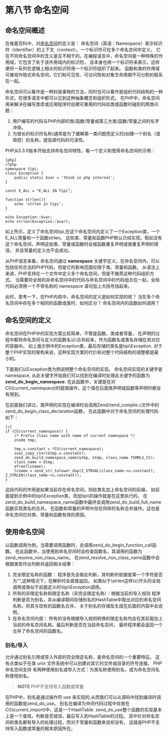 # 第八节 命名空间

## 命名空间概述
在维基百科中，对[命名空间](http://zh.wikipedia.org/wiki/%E5%91%BD%E5%90%8D%E7%A9%BA%E9%97%B4)的定义是：
命名空间（英语：Namespace）表示标识符（identifier）的上下文（context）。一个标识符可在多个命名空间中定义，
它在不同命名空间中的含义是互不相干的。在编程语言中，命名空间是一种特殊的作用域，它包含了处于该作用域内的标识符，
且本身也用一个标识符来表示，这样便将一系列在逻辑上相关的标识符用一个标识符组织了起来。
函数和类的作用域可被视作隐式命名空间，它们和可见性、可访问性和对象生命周期不可分割的联系在一起。

命名空间可以看作是一种封装事物的方法，同时也可以看作是组织代码结构的一种形式，在很多语言中都可以见到这种抽象概念和组织形式。
在PHP中，命名空间用来解决在编写类库或应用程序时创建可重用的代码如类或函数时碰到的两类问题：

1. 用户编写的代码与PHP内部的类/函数/常量或第三方类/函数/常量之间的名字冲突。
1. 为很长的标识符名称(通常是为了缓解第一类问题而定义的)创建一个别名（或简短）的名称，提高源代码的可读性。

PHP从5.3.0版本开始支持命名空间特性。看一个定义和使用命名空间的示例：

    [php]
	<?php
    namespace tipi;
    class Exception {
        public static $var = 'think in php internal';
    }

    const E_ALL = "E_ALL IN Tipi";

    function strlen(){
        echo 'strlen in tipi';
    }

    echo Exception::$var;
    echo strlen(Exception::$var);

如上所示，定义了命名空间tipi,在这个命名空间内定义了一个Exception类，一个E_ALL常量和一个函数strlen。
这些类、常量和函数PHP默认已经实现。假如没有这个命名空间，声明这些类、常量或函数时会报函数重复声明或类重复声明的错误，
并且常量的定义也不会成功。

从PHP语言来看，命名空间通过 **namespace** 关键字定义，在命名空间内，可以包括任何合法的PHP代码，但是它的影响范围仅限于类、常量和函数。
从语法上来讲，PHP支持在一个文件中定义多个命名空间，但是不推荐这种代码组织方式。
当需要将全局的非命名空间中的代码与命名空间中的代码组合在一起，全局代码必须用一个不带名称的 namespace 语句加上大括号括起来。

此时，思考一下，在PHP内核中，命名空间的定义是如何实现的呢？
当在多个命名空间中存在多个相同的函数或类时，如何区分？
命名空间内的函数如何调用？

## 命名空间的定义
命名空间在PHP中的实现方案比较简单，不管是函数，类或者常量，
在声明的过程中都将命名空间与定义的函数名以\合并起来，作为函数名或类名存储在其对应的容器中。
如上面示例中的Exception类，最后存储的类名是tipi\Exception.
对于整个PHP实现的架构来说，这种实现方案的代价和对整个代码结构的调整都是最小的。

下面我们以Exception类为例说明整个命名空间的实现。
命名空间实现的关键字是namespace, 从此关键字开始我们可以找到在编译时处理此关键字的函数为 **zend_do_begin_namespace**.
在此函数中，关键是在对CG(current_namespace)的赋值操作，这个值在后面类声明或函数等声明时都会有用到。

在前面我们讲过，类声明的实现在编译时会调用Zend/zend_complie.c文件中的zend_do_begin_class_declaration函数，
在此函数中对于命名空间的处理代码如下：

    [c]
    if (CG(current_namespace)) {
		/* Prefix class name with name of current namespace */
		znode tmp;

		tmp.u.constant = *CG(current_namespace);
		zval_copy_ctor(&tmp.u.constant);
		zend_do_build_namespace_name(&tmp, &tmp, class_name TSRMLS_CC);
		class_name = &tmp;
		efree(lcname);
		lcname = zend_str_tolower_dup(Z_STRVAL(class_name->u.constant), Z_STRLEN(class_name->u.constant));
	}

这段代码的作用是如果当前存在命名空间，则给类名加上命名空间的前缀，
如前面提到示例中的tipi\Exception类，添加tipi\的操作就是在这里执行的。
在zend_do_build_namespace_name函数中最终会调用zend_do_build_full_name函数实现类名的合并。
在函数和常量的声明中存在同样的名称合并操作。这也是命名空间仅对类、常量和函数有效的原因。

## 使用命名空间
以函数调用为例，当需要调用函数时，会调用zend_do_begin_function_call函数。
在此函数中，当使用到命名空间时会检查函数名，其调用的函数为zend_resolve_non_class_name。
在zend_resolve_non_class_name函数中会根据类型作出判断并返回相关结果：

1. 完全限定名称的函数：
  程序首先会做此判断，其判断的依据是第一个字符是否为"\",这种情况下，在解析时会直接返回。
  如类似于\strlen这样以\开头的全局调用或类似于前面定义的\tipi\Exception调用。
1. 所有的非限定名称和限定名称（非完全限定名称）：根据当前的导入规则
  程序判断是否为别名，并从编译期间存储别名的HashTable中取出对应的命名空间名称，将其与现有的函数名合并。
  关于别名的存储及生成在后面的内容中会说明，
1. 在命名空间内部：
  所有的没有根据导入规则转换的限定名称均会在其前面加上当前的命名空间名称。最后判断是否在当前命名空间，
最终程序都会返回一个合并了命名空间的函数名。

### 别名/导入
允许通过别名引用或导入外部的完全限定名称，是命名空间的一个重要特征。
这有点类似于在类 unix 文件系统中可以创建对其它的文件或目录的符号连接。
PHP 命名空间支持 有两种使用别名或导入方式：为类名称使用别名，或为命名空间名称使用别名。

>**NOTE**
>PHP不支持导入函数或常量

在PHP中，别名是通过操作符 use 来实现的.从而我们可以从源码中找到编译时调用的函数是zend_do_use。
别名在编译为中间代码过程中存放在CG(current_import)中，这是一个HashTable.
zend_do_use整个函数的实现基本上是一个查找，判断是否错误，最后写入到HashTable的过程。
其中针对命名空间和类名都有导入的处理过程，而对于常量和函数来说却没有，
这就是PHP不支持导入函数或常量的根本原因所在。



